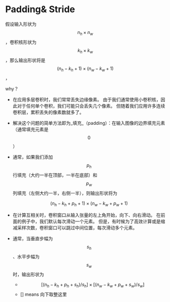 # Padding& Stride

假设输入形状为$$n_h \times n_w$$，卷积核形状为$$k_h \times k_w$$，那么输出形状将是$$(n_h -k _h + 1) \times (n_w -k_w +1)$$，

why？

* 在应用多层卷积时，我们常常丢失边缘像素。 由于我们通常使用小卷积核，因此对于任何单个卷积，我们可能只会丢失几个像素。 但随着我们应用许多连续卷积层，累积丢失的像素数就多了。
* 解决这个问题的简单方法即为_填充_（padding）：在输入图像的边界填充元素（通常填充元素是$$0$$）
*   通常，如果我们添加$$p_h$$行填充（大约一半在顶部，一半在底部）和$$p_w$$列填充（左侧大约一半，右侧一半），则输出形状将为

    $$(n_h -k_h + p_h +1) \times (n_w -k_w+ p_w + 1)$$







* 在计算互相关时，卷积窗口从输入张量的左上角开始，向下、向右滑动。 在前面的例子中，我们默认每次滑动一个元素。 但是，有时候为了高效计算或是缩减采样次数，卷积窗口可以跳过中间位置，每次滑动多个元素。
* 通常，当垂直步幅为$$s_h$$、水平步幅为$$s_w$$时，输出形状为
  * $$[(n_h- k_h + p_h + s_h)/s_h] \times[(n_w -k_w + p_w +s_w) / s_w]$$
  * \[] means 向下取整这里
